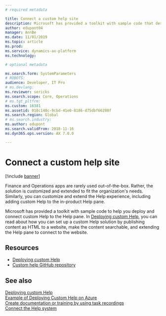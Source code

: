 ```yaml
---
# required metadata

title: Connect a custom help site
description: Microsoft has provided a toolkit with sample code that describe how you can create and connect custom help to the Help pane.  
author: edupont04
manager: AnnBe
ms.date: 11/01/2019
ms.topic: article
ms.prod: 
ms.service: dynamics-ax-platform
ms.technology: 

# optional metadata

ms.search.form: SystemParameters
# ROBOTS: 
audience: Developer, IT Pro
# ms.devlang: 
ms.reviewer: sericks
ms.search.scope: Core, Operations
# ms.tgt_pltfrm: 
ms.custom: 16381
ms.assetid: 018c148c-9cbd-41e0-8186-d75dbf66288f
ms.search.region: Global
# ms.search.industry: 
ms.author: edupont
ms.search.validFrom: 2018-11-16
ms.dyn365.ops.version: AX 7.0.0

---
```


# Connect a custom help site

[!include [banner](../includes/banner.md)]

Finance and Operations apps are rarely used out-of-the-box. Rather, the solution is customized and extended to fit the organization's needs. Similarly, you can customize and extend the Help experience, including adding custom Help to the in-product Help pane.  

Microsoft has provided a toolkit with sample code to help you deploy and connect custom Help to the Help pane. In [Deploying custom Help](../../dev-itpro/help/deploy.md), you can read about how you can set up a custom Help solution by publishing content as HTML to a website, make the content searchable, and extending the Help pane to connect to the website.  

## Resources

<!--- [Create Custom Help for Finance and Operations apps (white paper)](https://go.microsoft.com/fwlink/?linkid=2041185)-->
- [Deploying custom Help](../../dev-itpro/help/deploy.md)  
- [Custom help GitHub repository](https://github.com/microsoft/dynamics356f-o-custom-help)  

## See also

[Deploying custom Help](../../dev-itpro/help/deploy.md)  
[Example of Deploying Custom Help on Azure](../../dev-itpro/help/walkthrough-help-azure.md)  
[Create documentation or training by using task recordings](../../dev-itpro/user-interface/task-recorder-training-docs.md)  
[Connect the Help system](help-connect.md)  
